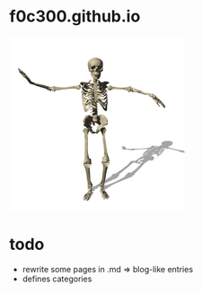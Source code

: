# f0c300.github.io

![squelette](https://raw.githubusercontent.com/f0c300/f0c300.github.io/master/skeletons/Dancing_skull.gif)

todo
====
* rewrite some pages in .md => blog-like entries
* defines categories

